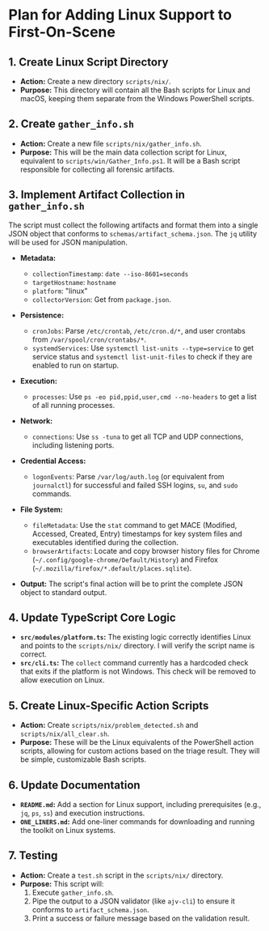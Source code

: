 # Plan for Adding Linux Support to First-On-Scene

## 1. Create Linux Script Directory

- **Action:** Create a new directory `scripts/nix/`.
- **Purpose:** This directory will contain all the Bash scripts for Linux and macOS, keeping them separate from the Windows PowerShell scripts.

## 2. Create `gather_info.sh`

- **Action:** Create a new file `scripts/nix/gather_info.sh`.
- **Purpose:** This will be the main data collection script for Linux, equivalent to `scripts/win/Gather_Info.ps1`. It will be a Bash script responsible for collecting all forensic artifacts.

## 3. Implement Artifact Collection in `gather_info.sh`

The script must collect the following artifacts and format them into a single JSON object that conforms to `schemas/artifact_schema.json`. The `jq` utility will be used for JSON manipulation.

- **Metadata:**
  - `collectionTimestamp`: `date --iso-8601=seconds`
  - `targetHostname`: `hostname`
  - `platform`: "linux"
  - `collectorVersion`: Get from `package.json`.

- **Persistence:**
  - `cronJobs`: Parse `/etc/crontab`, `/etc/cron.d/*`, and user crontabs from `/var/spool/cron/crontabs/*`.
  - `systemdServices`: Use `systemctl list-units --type=service` to get service status and `systemctl list-unit-files` to check if they are enabled to run on startup.

- **Execution:**
  - `processes`: Use `ps -eo pid,ppid,user,cmd --no-headers` to get a list of all running processes.

- **Network:**
  - `connections`: Use `ss -tuna` to get all TCP and UDP connections, including listening ports.

- **Credential Access:**
  - `logonEvents`: Parse `/var/log/auth.log` (or equivalent from `journalctl`) for successful and failed SSH logins, `su`, and `sudo` commands.

- **File System:**
  - `fileMetadata`: Use the `stat` command to get MACE (Modified, Accessed, Created, Entry) timestamps for key system files and executables identified during the collection.
  - `browserArtifacts`: Locate and copy browser history files for Chrome (`~/.config/google-chrome/Default/History`) and Firefox (`~/.mozilla/firefox/*.default/places.sqlite`).

- **Output:** The script's final action will be to print the complete JSON object to standard output.

## 4. Update TypeScript Core Logic

- **`src/modules/platform.ts`:** The existing logic correctly identifies Linux and points to the `scripts/nix/` directory. I will verify the script name is correct.
- **`src/cli.ts`:** The `collect` command currently has a hardcoded check that exits if the platform is not Windows. This check will be removed to allow execution on Linux.

## 5. Create Linux-Specific Action Scripts

- **Action:** Create `scripts/nix/problem_detected.sh` and `scripts/nix/all_clear.sh`.
- **Purpose:** These will be the Linux equivalents of the PowerShell action scripts, allowing for custom actions based on the triage result. They will be simple, customizable Bash scripts.

## 6. Update Documentation

- **`README.md`:** Add a section for Linux support, including prerequisites (e.g., `jq`, `ps`, `ss`) and execution instructions.
- **`ONE_LINERS.md`:** Add one-liner commands for downloading and running the toolkit on Linux systems.

## 7. Testing

- **Action:** Create a `test.sh` script in the `scripts/nix/` directory.
- **Purpose:** This script will:
  1. Execute `gather_info.sh`.
  2. Pipe the output to a JSON validator (like `ajv-cli`) to ensure it conforms to `artifact_schema.json`.
  3. Print a success or failure message based on the validation result.
